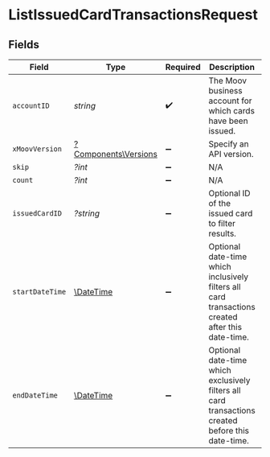# ListIssuedCardTransactionsRequest


## Fields

| Field                                                                                             | Type                                                                                              | Required                                                                                          | Description                                                                                       | Example                                                                                           |
| ------------------------------------------------------------------------------------------------- | ------------------------------------------------------------------------------------------------- | ------------------------------------------------------------------------------------------------- | ------------------------------------------------------------------------------------------------- | ------------------------------------------------------------------------------------------------- |
| `accountID`                                                                                       | *string*                                                                                          | :heavy_check_mark:                                                                                | The Moov business account for which cards have been issued.                                       |                                                                                                   |
| `xMoovVersion`                                                                                    | [?Components\Versions](../../Models/Components/Versions.md)                                       | :heavy_minus_sign:                                                                                | Specify an API version.                                                                           |                                                                                                   |
| `skip`                                                                                            | *?int*                                                                                            | :heavy_minus_sign:                                                                                | N/A                                                                                               | 60                                                                                                |
| `count`                                                                                           | *?int*                                                                                            | :heavy_minus_sign:                                                                                | N/A                                                                                               | 20                                                                                                |
| `issuedCardID`                                                                                    | *?string*                                                                                         | :heavy_minus_sign:                                                                                | Optional ID of the issued card to filter results.                                                 |                                                                                                   |
| `startDateTime`                                                                                   | [\DateTime](https://www.php.net/manual/en/class.datetime.php)                                     | :heavy_minus_sign:                                                                                | Optional date-time which inclusively filters all card transactions created after this date-time.  |                                                                                                   |
| `endDateTime`                                                                                     | [\DateTime](https://www.php.net/manual/en/class.datetime.php)                                     | :heavy_minus_sign:                                                                                | Optional date-time which exclusively filters all card transactions created before this date-time. |                                                                                                   |